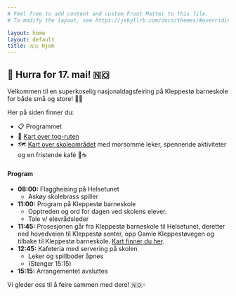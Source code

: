 ```yaml
---
# Feel free to add content and custom Front Matter to this file.
# To modify the layout, see https://jekyllrb.com/docs/themes/#overriding-theme-defaults

layout: home
layout: default
title: 🇳🇴 Hjem
---
```


## 🎉 Hurra for 17. mai! 🇳🇴
Velkommen til en superkoselig nasjonaldagsfeiring på Kleppestø barneskole for både små og store! 🥳🎈

Her på siden finner du:<br>
- 📋 Programmet
- 🎈 [Kart over tog-ruten](/tog/)<br>
- 🗺️ [Kart over skoleområdet](/omraade/) med morsomme leker, spennende aktiviteter og en fristende kafé 🍰☕ <br>

#### Program

- **08:00:** Flaggheising på Helsetunet
  - Askøy skolebrass spiller
- **11:00:** Program på Kleppestø barneskole
  - Opptreden og ord for dagen ved skolens elever.
  - Tale v/ elevrådsleder
- **11:45:** Prosesjonen går fra Kleppestø barneskole til Helsetunet, deretter ned hovedveien til Kleppestø senter, opp Gamle Kleppestøvegen og tilbake til Kleppestø barneskole. [Kart finner du her](/tog/).
- **12:45:** Kafeteria med servering på skolen
  - Leker og spillboder åpnes
  - (Stenger 15:15)
- **15:15:** Arrangementet avsluttes

Vi gleder oss til å feire sammen med dere! 🇳🇴🎶